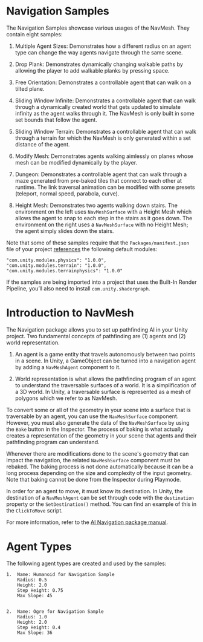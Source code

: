 # Navigation Samples

The Navigation Samples showcase various usages of the NavMesh. They contain eight samples:

1. Multiple Agent Sizes: Demonstrates how a different radius on an agent type can change the way agents navigate through the same scene.

2. Drop Plank: Demonstrates dynamically changing walkable paths by allowing the player to add walkable planks by pressing space.

3. Free Orientation: Demonstrates a controllable agent that can walk on a tilted plane.

4. Sliding Window Infinite: Demonstrates a controllable agent that can walk through a dynamically created world that gets updated to simulate infinity as the agent walks through it. The NavMesh is only built in some set bounds that follow the agent.

5. Sliding Window Terrain: Demonstrates a controllable agent that can walk through a terrain for which the NavMesh is only generated within a set distance of the agent.

6. Modify Mesh: Demonstrates agents walking aimlessly on planes whose mesh can be modified dynamically by the player.

7. Dungeon: Demonstrates a controllable agent that can walk through a maze generated from pre-baked tiles that connect to each other at runtime. The link traversal animation can be modified with some presets (teleport, normal speed, parabola, curve).

8. Height Mesh: Demonstrates two agents walking down stairs. The environment on the left uses `NavMeshSurface` with a Height Mesh which allows the agent to snap to each step in the stairs as it goes down. The environment on the right uses a `NavMeshSurface` with no Height Mesh; the agent simply slides down the stairs.

Note that some of these samples require that the `Packages/manifest.json` file of your project [references](https://docs.unity3d.com/Manual/upm-manifestPrj.html) the following default modules:
```
"com.unity.modules.physics": "1.0.0",
"com.unity.modules.terrain": "1.0.0",
"com.unity.modules.terrainphysics": "1.0.0"
```

If the samples are being imported into a project that uses the Built-In Render Pipeline, you’ll also need to install ```com.unity.shadergraph```.

# Introduction to NavMesh

The Navigation package allows you to set up pathfinding AI in your Unity project. Two fundamental concepts of pathfinding are (1) agents and (2) world representation.

1. An agent is a game entity that travels autonomously between two points in a scene. In Unity, a GameObject can be turned into a navigation agent by adding a `NavMeshAgent` component to it.

2. World representation is what allows the pathfinding program of an agent to understand the traversable surfaces of a world. It is a simplification of a 3D world. In Unity, a traversable surface is represented as a mesh of polygons which we refer to as NavMesh.

To convert some or all of the geometry in your scene into a surface that is traversable by an agent, you can use the `NavMeshSurface` component. However, you must also generate the data of the `NavMeshSurface` by using the `Bake` button in the Inspector. The process of baking is what actually creates a representation of the geometry in your scene that agents and their pathfinding program can understand.

Whenever there are modifications done to the scene's geometry that can impact the navigation, the related `NavMeshSurface` component must be rebaked. The baking process is not done automatically because it can be a long process depending on the size and complexity of the input geometry. Note that baking cannot be done from the Inspector during Playmode.

In order for an agent to move, it must know its destination. In Unity, the destination of a `NavMeshAgent` can be set through code with the `destination` property or the `SetDestination()` method. You can find an example of this in the `ClickToMove` script.

For more information, refer to the [AI Navigation package manual](https://docs.unity3d.com/Packages/com.unity.ai.navigation@latest).

# Agent Types

The following agent types are created and used by the samples:

    1.  Name: Humanoid for Navigation Sample
        Radius: 0.5
        Height: 2.0
        Step Height: 0.75
        Max Slope: 45


    2.  Name: Ogre for Navigation Sample
        Radius: 1.0
        Height: 2.0
        Step Height: 0.4
        Max Slope: 36

